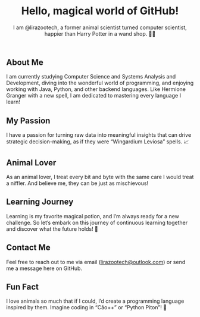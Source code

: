 <!DOCTYPE html>
<html lang="pt-br">
<head>
    <meta charset="UTF-8">
    <meta name="viewport" content="width=device-width, initial-scale=1.0">
</head>
<body>
    <header>
        <h1>Hello, magical world of GitHub!</h1>
        <p>I am @lirazootech, a former animal scientist turned computer scientist, happier than Harry Potter in a wand shop. 🧙‍♂️</p>
    </header>
    <section class="about">
        <h2>About Me</h2>
        <p>I am currently studying Computer Science and Systems Analysis and Development, diving into the wonderful world of programming, and enjoying working with Java, Python, and other backend languages. Like Hermione Granger with a new spell, I am dedicated to mastering every language I learn!</p>
    </section>
    <section class="passion">
        <h2>My Passion</h2>
        <p>I have a passion for turning raw data into meaningful insights that can drive strategic decision-making, as if they were “Wingardium Leviosa” spells. 📈</p>
    </section>
    <section class="animal-lover">
        <h2>Animal Lover</h2>
        <p>As an animal lover, I treat every bit and byte with the same care I would treat a niffler. And believe me, they can be just as mischievous!</p>
    </section>
    <section class="learning-journey">
        <h2>Learning Journey</h2>
        <p>Learning is my favorite magical potion, and I’m always ready for a new challenge. So let’s embark on this journey of continuous learning together and discover what the future holds! 🚀</p>
    </section>
    <section class="contact">
        <h2>Contact Me</h2>
        <p>Feel free to reach out to me via email (<a href="mailto:lirazootech@outlook.com">lirazootech@outlook.com</a>) or send me a message here on GitHub.</p>
    </section>
    <section class="fun-fact">
        <h2>Fun Fact</h2>
        <p>I love animals so much that if I could, I’d create a programming language inspired by them. Imagine coding in “Cão++” or “Python Piton”! 🐾</p>
    </section>
    <!-- Add more sections as needed -->
</body>
</html>


<!---
lirazootech/lirazootech is a ✨ special ✨ repository because its `README.md` (this file) appears on your GitHub profile.
You can click the Preview link to take a look at your changes.
--->
